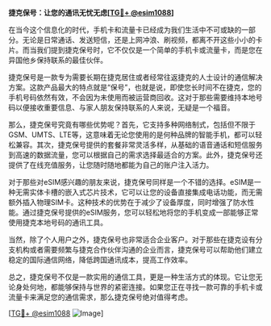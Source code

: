 **捷克保号：让您的通讯无忧无虑[[TG💪+ @esim1088](https://t.me/s/esim1088)]**

在当今这个信息化的时代，手机卡和流量卡已经成为我们生活中不可或缺的一部分。无论是日常通话、发送短信，还是上网冲浪、刷视频，都离不开这些小小的卡片。而当我们提到捷克保号时，它不仅仅是一个简单的手机卡或流量卡，而是您在异国他乡保持联系的最佳伙伴。

捷克保号是一款专为需要长期在捷克居住或者经常往返捷克的人士设计的通信解决方案。这款产品最大的特点就是“保号”，也就是说，即使您长时间不在捷克，您的手机号码依然有效，不会因为未使用而被运营商回收。这对于那些需要维持本地号码以便接收重要信息、与家人朋友保持联系的人来说，无疑是一个福音。

那么，捷克保号究竟有哪些优势呢？首先，它支持多种网络制式，包括但不限于GSM、UMTS、LTE等，这意味着无论您使用的是何种品牌的智能手机，都可以轻松兼容。其次，捷克保号提供的套餐非常灵活多样，从基础的语音通话和短信服务到高速的数据流量，您可以根据自己的需求选择最适合的方案。此外，捷克保号还提供了在线充值服务，让您随时随地都能为自己的账户注入活力。

对于那些对eSIM感兴趣的朋友来说，捷克保号同样是一个不错的选择。eSIM是一种无需实体卡槽的嵌入式芯片技术，它可以让您的设备直接集成电话功能，而无需额外插入物理SIM卡。这种技术的优势在于减少了设备厚度，同时增强了防水性能。通过捷克保号提供的eSIM服务，您可以轻松地将您的手机变成一部能够正常使用捷克本地号码的通讯工具。

当然，除了个人用户之外，捷克保号也非常适合企业客户。对于那些在捷克设有分支机构或者需要频繁与捷克合作伙伴沟通的企业而言，捷克保号可以帮助他们建立稳定的国际通信网络，降低跨国通讯成本，提高工作效率。

总之，捷克保号不仅是一款实用的通信工具，更是一种生活方式的体现。它让您无论身处何地，都能够保持与世界的紧密连接。如果您正在寻找一款可靠的手机卡或流量卡来满足您的通信需求，那么捷克保号绝对值得考虑。

[[TG💪+ @esim1088](https://t.me/s/esim1088) ![Image](https://i.postimg.cc/4NQfJmqS/Snipaste-2025-05-13-00-14-12.png)]
